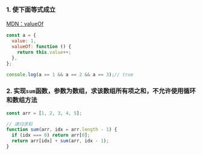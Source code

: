 
### 1. 使下面等式成立

[MDN：valueOf](https://developer.mozilla.org/zh-CN/docs/Web/JavaScript/Reference/Global_Objects/Object/valueOf)

```js
const a = {
  value: 1,
  valueOf: function () {
    return this.value++;
  },
};

console.log(a == 1 && a == 2 && a == 3);// true
```


### 2. 实现`sum`函数，参数为数组，求该数组所有项之和，不允许使用循环和数组方法

```js
const arr = [1, 2, 3, 4, 5];

// 递归求和
function sum(arr, idx = arr.length - 1) {
  if (idx === 0) return arr[0];
  return arr[idx] + sum(arr, idx - 1);
}
```